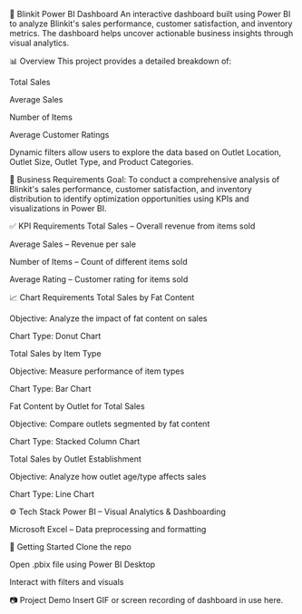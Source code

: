 🛒 Blinkit Power BI Dashboard
An interactive dashboard built using Power BI to analyze Blinkit's sales performance, customer satisfaction, and inventory metrics. The dashboard helps uncover actionable business insights through visual analytics.

📊 Overview
This project provides a detailed breakdown of:

Total Sales

Average Sales

Number of Items

Average Customer Ratings

Dynamic filters allow users to explore the data based on Outlet Location, Outlet Size, Outlet Type, and Product Categories.


📌 Business Requirements
Goal:
To conduct a comprehensive analysis of Blinkit's sales performance, customer satisfaction, and inventory distribution to identify optimization opportunities using KPIs and visualizations in Power BI.

✅ KPI Requirements
Total Sales – Overall revenue from items sold

Average Sales – Revenue per sale

Number of Items – Count of different items sold

Average Rating – Customer rating for items sold

📈 Chart Requirements
Total Sales by Fat Content

Objective: Analyze the impact of fat content on sales

Chart Type: Donut Chart

Total Sales by Item Type

Objective: Measure performance of item types

Chart Type: Bar Chart

Fat Content by Outlet for Total Sales

Objective: Compare outlets segmented by fat content

Chart Type: Stacked Column Chart

Total Sales by Outlet Establishment

Objective: Analyze how outlet age/type affects sales

Chart Type: Line Chart

⚙️ Tech Stack
Power BI – Visual Analytics & Dashboarding

Microsoft Excel – Data preprocessing and formatting

📁 Getting Started
Clone the repo

Open .pbix file using Power BI Desktop

Interact with filters and visuals

📷 Project Demo
Insert GIF or screen recording of dashboard in use here.
